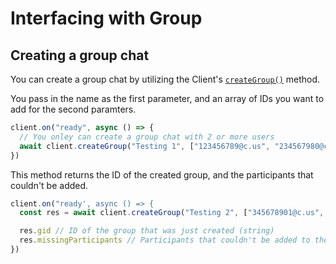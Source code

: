 # Interfacing with Group

## Creating a group chat

You can create a group chat by utilizing the Client's [`createGroup()`](https://docs.wwebjs.dev/Client.html#createGroup) method. 

You pass in the name as the first parameter, and an array of IDs you want to add for the second paramters.

```javascript
client.on("ready", async () => {
  // You onley can create a group chat with 2 or more users
  await client.createGroup("Testing 1", ["123456789@c.us", "234567980@c.us"])
})
```

This method returns the ID of the created group, and the participants that couldn't be added.

```javascript
client.on("ready', async () => {
  const res = await client.createGroup("Testing 2", ["345678901@c.us", "987654321@c.us"])

  res.gid // ID of the group that was just created (string)
  res.missingParticipants // Participants that couldn't be added to the group, and the reason with more info ({[jid]: {}})
})
```